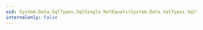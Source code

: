 ```yaml
---
uid: System.Data.SqlTypes.SqlSingle.NotEquals(System.Data.SqlTypes.SqlSingle,System.Data.SqlTypes.SqlSingle)
internalonly: False
---
```

